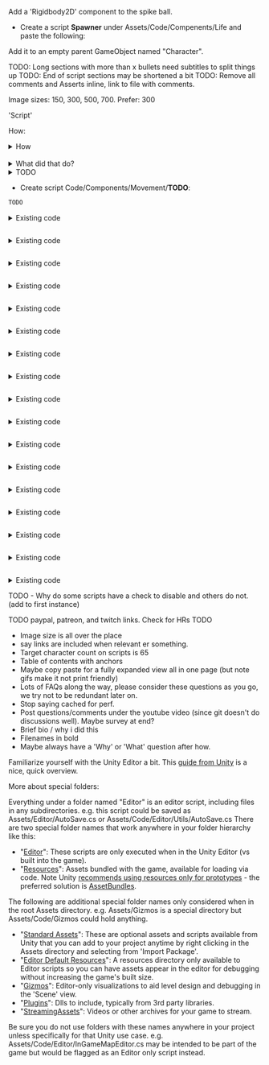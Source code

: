  Add a 'Rigidbody2D' component to the spike ball.
 - Create a script **Spawner** under Assets/Code/Compenents/Life and paste the following:

Add it to an empty parent GameObject named "Character".

TODO: Long sections with more than x bullets need subtitles to split things up
TODO: End of script sections may be shortened a bit
TODO: Remove all comments and Asserts inline, link to file with comments.

Image sizes: 150, 300, 500, 700.  Prefer: 300 

'Script'

How:
<details><summary>How</summary>

TODO

<hr></details><br>
<details><summary>What did that do?</summary>

TODO

<hr></details>
<details><summary>TODO</summary>

TODO

<hr></details>


 - Create script Code/Components/Movement/**TODO**:

```csharp
TODO
```


<details><summary>Existing code</summary>

```csharp
```

</details>

```csharp
```

<details><summary>Existing code</summary>

```csharp
```

</details>

```csharp
```

<details><summary>Existing code</summary>

```csharp
```

</details>

```csharp
```

<details><summary>Existing code</summary>

```csharp
```

</details>

```csharp
```

<details><summary>Existing code</summary>

```csharp
```

</details>

```csharp
```

<details><summary>Existing code</summary>

```csharp
```

</details>

```csharp
```

<details><summary>Existing code</summary>

```csharp
```

</details>

```csharp
```

<details><summary>Existing code</summary>

```csharp
```

</details>

```csharp
```

<details><summary>Existing code</summary>

```csharp
```

</details>

```csharp
```

<details><summary>Existing code</summary>

```csharp
```

</details>

```csharp
```

<details><summary>Existing code</summary>

```csharp
```

</details>

```csharp
```

<details><summary>Existing code</summary>

```csharp
```

</details>

```csharp
```

<details><summary>Existing code</summary>

```csharp
```

</details>

```csharp
```

<details><summary>Existing code</summary>

```csharp
```

</details>

```csharp
```

<details><summary>Existing code</summary>

```csharp
```

</details>

```csharp
```

<details><summary>Existing code</summary>

```csharp
```

</details>

```csharp
```

<details><summary>Existing code</summary>

```csharp
```

</details>





TODO  - Why do some scripts have a check to disable and others do not. (add to first instance)


TODO paypal, patreon, and twitch links.
Check for HRs
TODO
 - Image size is all over the place
 - say links are included when relevant er something.
 - Target character count on scripts is 65
 - Table of contents with anchors
 - Maybe copy paste for a fully expanded view all in one page (but note gifs make it not print friendly)
 - Lots of FAQs along the way, please consider these questions as you go, we try not to be redundant later on.
 - Stop saying cached for perf.
 - Post questions/comments under the youtube video (since git doesn't do discussions well). Maybe survey at end?
 - Brief bio / why i did this
 - Filenames in bold
 - Maybe always have a 'Why' or 'What' question after how.














Familiarize yourself with the Unity Editor a bit.  This [guide from Unity](https://docs.unity3d.com/Manual/LearningtheInterface.html) is a nice, quick overview.







More about special folders:

Everything under a folder named "Editor" is an editor script, including files in any subdirectories.  e.g. this script could be saved as Assets/Editor/AutoSave.cs or Assets/Code/Editor/Utils/AutoSave.cs  There are two special folder names that work anywhere in your folder hierarchy like this:
 - "[Editor](https://docs.unity3d.com/Manual/ExtendingTheEditor.html)": These scripts are only executed when in the Unity Editor (vs built into the game).
 - "[Resources](https://docs.unity3d.com/ScriptReference/Resources.html)": Assets bundled with the game, available for loading via code.  Note Unity [recommends using resources only for prototypes](https://unity3d.com/learn/tutorials/temas/best-practices/resources-folder) - the preferred solution is [AssetBundles](https://docs.unity3d.com/Manual/AssetBundlesIntro.html). 
 
The following are additional special folder names only considered when in the root Assets directory. e.g. Assets/Gizmos is a special directory but Assets/Code/Gizmos could hold anything.
 - "[Standard Assets](https://docs.unity3d.com/Manual/HOWTO-InstallStandardAssets.html)": These are optional assets and scripts available from Unity that you can add to your project anytime by right clicking in the Assets directory and selecting from 'Import Package'.
 - "[Editor Default Resources](https://docs.unity3d.com/ScriptReference/EditorGUIUtility.Load.html)": A resources directory only available to Editor scripts so you can have assets appear in the editor for debugging without increasing the game's built size.
 - "[Gizmos](https://docs.unity3d.com/ScriptReference/Gizmos.html)": Editor-only visualizations to aid level design and debugging in the 'Scene' view.
 - "[Plugins](https://docs.unity3d.com/Manual/Plugins.html)": Dlls to include, typically from 3rd party libraries.
 - "[StreamingAssets](https://docs.unity3d.com/Manual/StreamingAssets.html)": Videos or other archives for your game to stream.

Be sure you do not use folders with these names anywhere in your project unless specifically for that Unity use case. e.g. Assets/Code/Editor/InGameMapEditor.cs may be intended to be part of the game but would be flagged as an Editor only script instead.